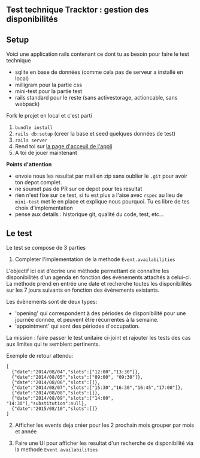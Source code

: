 ## Test technique Tracktor : gestion des disponibilités

## Setup

Voici une application rails contenant ce dont tu as besoin pour faire le test technique

* sqlite en base de données (comme cela pas de serveur a installé en local)
* milligram pour la partie css
* mini-test pour la partie test
* rails standard pour le reste (sans activestorage, actioncable, sans webpack)

Fork le projet en local et c'est parti

1. `bundle install`
2. `rails db:setup` (creer la base et seed quelques données de test)
4. `rails server`
5. Rend toi sur [la page d'acceuil de l'appli](http://localhost:3000)
3. A toi de jouer maintenant

**Points d'attention**

- envoie nous les resultat par mail en zip sans oublier le `.git` pour avoir ton depot complet.
- ne soumet pas de PR sur ce depot pour tes resultat
- rien n'est fixe sur ce test, si tu est plus a l'aise avec `rspec` au lieu de `mini-test`
  met le en place et explique nous pourquoi. Tu es libre de tes choix d'implementation
- pense aux details : historique git, qualité du code, test, etc...


## Le test


Le test se compose de 3 parties

1. Completer l'implementation de la methode `Event.availabilities`

L'objectif ici est d'écrire une méthode permettant de connaître les disponibilités d'un agenda
en fonction des événements attachés à celui-ci.
La méthode prend en entrée une date et recherche toutes les disponibilités sur les 7 jours
suivants en fonction des événements existants.

Les évènements sont de deux types:

 - 'opening' qui correspondent à des périodes de disponibilité pour une journée donnée, et peuvent être récurrentes à la semaine.
 - 'appointment' qui sont des périodes d'occupation.

La mission : faire passer le test unitaire ci-joint et rajouter les tests des cas aux limites qui te semblent pertinents.

Exemple de retour attendu:

```
[
  {"date":"2014/08/04","slots":["12:00","13:30"]},
  {"date":"2014/08/05","slots":["09:00", "09:30"]},
  {"date":"2014/08/06","slots":[]},
  {"date":"2014/08/07","slots":["15:30","16:30","16:45","17:00"]},
  {"date":"2014/08/08","slots":[]},
  {"date":"2014/08/09","slots":["14:00", "14:30"],"substitution":null},
  {"date":"2015/08/10","slots":[]}
]

```

2. Afficher les events deja créer pour les 2 prochain mois grouper par mois et année

3. Faire une UI pour afficher les resultat d'un recherche de disponibilité
   via la methode `Event.availabilities`


